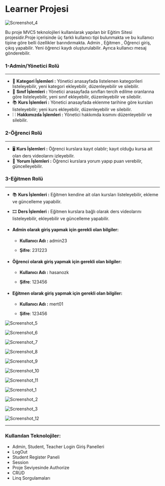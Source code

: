 # Learner Projesi
![Screenshot_4](https://github.com/ilaydakarahan/LearnerProject/assets/108287807/f6485733-8a51-44b9-8025-d431cd0fa762)

Bu proje MVC5 teknolojileri kullanılarak yapılan bir Eğitim Sitesi projesidir.Proje içerisinde üç farklı kullanıcı tipi bulunmakta ve bu kullanıcı tipine göre belli özellikler barındırmakta.
Admin , Eğitmen , Öğrenci giriş, çıkış yapabilir. Yeni öğrenci kaydı oluşturulabilir. 
Ayrıca kullanıcı mesaj gönderebilir.

### 1-Admin/Yönetici Rolü 
---
* :page_with_curl: **Kategori İşlemleri :** Yönetici anasayfada listelenen kategorileri listeleyebilir, yeni kategori ekleyebilir, düzenleyebilir ve silebilir.
* :school: **Sınıf İşlemleri :** Yönetici anasayfada sınıfları tercih edilme oranlarına göre listeleyebilir, yeni sınıf ekleyebilir, düzenleyebilir ve silebilir.
* :books: **Kurs İşlemleri :** Yönetici anasayfada eklenme tarihine göre kursları listeleyebilir; yeni kurs ekleyebilir, düzenleyebilir ve silebilir.
* :grey_exclamation: :grey_exclamation: **Hakkımızda İşlemleri :** Yönetici hakkımda kısmını düzenleyebilir ve silebilir.

### 2-Öğrenci Rolü
---
* :desktop_computer: **Kurs İşlemleri :** Öğrenci kurslara kayıt olablir; kayıt olduğu kursa ait olan ders videolarını izleyebilir.
* :email: **Yorum İşlemleri :** Öğrenci kurslara yorum yapıp puan verebilir, güncelleyebilir.

### 3-Eğitmen Rolü 
---
* :books: **Kurs İşlemleri :** Eğitmen kendine ait olan kursları listeleyebilir, ekleme ve güncelleme yapabilir.
* :film_strip: **Ders İşlemleri :** Eğitmen kurslara bağlı olarak ders videolarını listeleyebilir, ekleyebilir ve güncelleme yapabilir.




* #### Admin olarak giriş yapmak için gerekli olan bilgiler: 

   - **Kullanıcı Adı :** admin23 

   - **Şifre**: 231223

* #### Öğrenci olarak giriş yapmak için gerekli olan bilgiler: 

   - **Kullanıcı Adı :** hasanozk

   - **Şifre**: 123456


* #### Eğitmen olarak giriş yapmak için gerekli olan bilgiler: 

   - **Kullanıcı Adı :** mert01

   - **Şifre**: 123456


![Screenshot_5](https://github.com/ilaydakarahan/LearnerProject/assets/108287807/463c720e-35e4-449a-a3e8-9acf75535852)

![Screenshot_6](https://github.com/ilaydakarahan/LearnerProject/assets/108287807/9cb517fc-308f-4a3e-a60d-9514a50ae5c4)

![Screenshot_7](https://github.com/ilaydakarahan/LearnerProject/assets/108287807/cbde61bb-c5c2-439d-81e1-80596ca30b12)

![Screenshot_8](https://github.com/ilaydakarahan/LearnerProject/assets/108287807/b0d52c5a-87f0-43ad-a94f-1dc605f5a3b5)

![Screenshot_9](https://github.com/ilaydakarahan/LearnerProject/assets/108287807/ed2e2899-0ef1-4470-8115-cec3b5c81ea0)

![Screenshot_10](https://github.com/ilaydakarahan/LearnerProject/assets/108287807/fc40f94d-1353-45d0-b72a-83d5e48fc494)

![Screenshot_11](https://github.com/ilaydakarahan/LearnerProject/assets/108287807/9725f720-6deb-4097-981e-be04bec15ecd)

![Screenshot_1](https://github.com/ilaydakarahan/LearnerProject/assets/108287807/ef9ff3cc-7a90-4bb9-a1e0-5c42893ecd4a)

![Screenshot_2](https://github.com/ilaydakarahan/LearnerProject/assets/108287807/c0eea3a7-e01f-488c-846d-54017cde87a8)

![Screenshot_3](https://github.com/ilaydakarahan/LearnerProject/assets/108287807/9db99800-67eb-4440-8ba0-c47b4ce72856)

![Screenshot_12](https://github.com/ilaydakarahan/LearnerProject/assets/108287807/68f75409-f9ca-4d1a-baff-b6edd7923717)

---

### Kullanılan Teknolojiler:

* Admin, Student, Teacher Login Giriş Panelleri
* LogOut
* Student Register Paneli
* Session
* Proje Seviyesinde Authorize
* CRUD
* Linq Sorgulamaları






